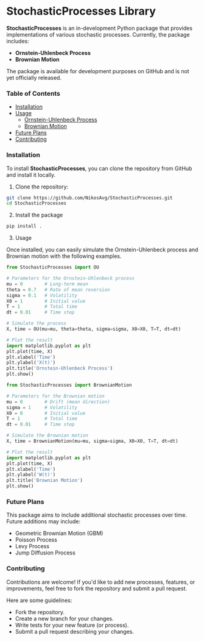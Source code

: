 # StochasticProcesses Library

**StochasticProcesses** is an in-development Python package that provides implementations of various stochastic processes. Currently, the package includes:

- **Ornstein-Uhlenbeck Process**
- **Brownian Motion**

The package is available for development purposes on GitHub and is not yet officially released.

### Table of Contents
- [Installation](#installation)
- [Usage](#usage)
  - [Ornstein-Uhlenbeck Process](#ornstein-uhlenbeck-process)
  - [Brownian Motion](#brownian-motion)
- [Future Plans](#future-plans)
- [Contributing](#contributing)

### Installation

To install **StochasticProcesses**, you can clone the repository from GitHub and install it locally.

1. Clone the repository:

```bash
git clone https://github.com/NikosAvg/StochasticProcesses.git
cd StochasticProcesses
```

2. Install the package

```bash
pip install .
```

3. Usage

Once installed, you can easily simulate the Ornstein-Uhlenbeck process and Brownian motion with the following examples.

```Python
from StochasticProcesses import OU

# Parameters for the Ornstein-Uhlenbeck process
mu = 0        # Long-term mean
theta = 0.7   # Rate of mean reversion
sigma = 0.1   # Volatility
X0 = 1        # Initial value
T = 1         # Total time
dt = 0.01     # Time step

# Simulate the process
X, time = OU(mu=mu, theta=theta, sigma=sigma, X0=X0, T=T, dt=dt)

# Plot the result
import matplotlib.pyplot as plt
plt.plot(time, X)
plt.xlabel('Time')
plt.ylabel('X(t)')
plt.title('Ornstein-Uhlenbeck Process')
plt.show()
```

```Python
from StochasticProcesses import BrownianMotion

# Parameters for the Brownian motion
mu = 0        # Drift (mean direction)
sigma = 1     # Volatility
X0 = 0        # Initial value
T = 1         # Total time
dt = 0.01     # Time step

# Simulate the Brownian motion
X, time = BrownianMotion(mu=mu, sigma=sigma, X0=X0, T=T, dt=dt)

# Plot the result
import matplotlib.pyplot as plt
plt.plot(time, X)
plt.xlabel('Time')
plt.ylabel('W(t)')
plt.title('Brownian Motion')
plt.show()
```
### Future Plans

This package aims to include additional stochastic processes over time. Future additions may include:

- Geometric Brownian Motion (GBM)
- Poisson Process
- Levy Process
- Jump Diffusion Process


### Contributing

Contributions are welcome! If you'd like to add new processes, features, or improvements, feel free to fork the repository and submit a pull request.

Here are some guidelines:

- Fork the repository.
- Create a new branch for your changes.
- Write tests for your new feature (or process).
- Submit a pull request describing your changes.
